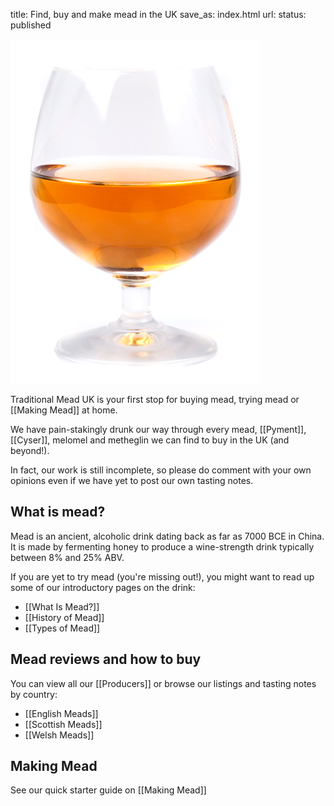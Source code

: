 title: Find, buy and make mead in the UK
save_as: index.html
url:
status: published

![Glass of mead](/images/glass-small.jpg)

Traditional Mead UK is your first stop for buying mead, trying mead or [[Making Mead]] at home.

We have pain-stakingly drunk our way through every mead, [[Pyment]], [[Cyser]], melomel and metheglin we can find to buy in the UK (and beyond!).

In fact, our work is still incomplete, so please do comment with your own opinions even if we have yet to post our own tasting notes.

## What is mead?

Mead is an ancient, alcoholic drink dating back as far as 7000 BCE in China. It is made by fermenting honey to produce a wine-strength drink typically between 8% and 25% ABV.

If you are yet to try mead (you're missing out!), you might want to
read up some of our introductory pages on the drink:

* [[What Is Mead?]]
* [[History of Mead]]
* [[Types of Mead]]

## Mead reviews and how to buy

You can view all our [[Producers]] or browse our listings and tasting notes by country:

* [[English Meads]]
* [[Scottish Meads]]
* [[Welsh Meads]]


## Making Mead

See our quick starter guide on [[Making Mead]]
